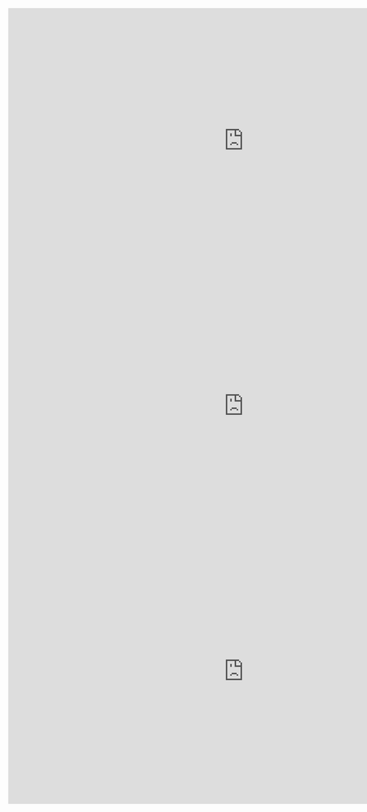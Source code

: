 <iframe width="960" height="540" src="https://datastudio.google.com/embed/reporting/29fdf03a-957c-4370-bf19-b8107c7f1549/page/LoIbC" frameborder="0" style="border:0" allowfullscreen></iframe>

<iframe width="960" height="540" src="https://datastudio.google.com/embed/reporting/759c89e7-900b-4161-9ae7-f54b1830cb7d/page/NfBbC" frameborder="0" style="border:0" allowfullscreen></iframe>

<iframe width="960" height="540" src="https://datastudio.google.com/embed/reporting/3f065912-58f0-4edf-acc6-6d69b08a4b54/page/3kIbC" frameborder="0" style="border:0" allowfullscreen></iframe>
